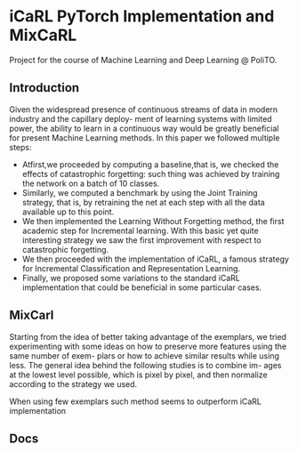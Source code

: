 # iCaRL PyTorch Implementation and MixCaRL

Project for the course of Machine Learning and Deep Learning @ PoliTO.

## Introduction

Given the widespread presence of continuous streams of data in modern industry and the capillary deploy- ment of learning systems with limited power, the ability to learn in a continuous way would be greatly beneficial for present Machine Learning methods.
In this paper we followed multiple steps:
- Atfirst,we proceeded by computing a baseline,that is, we checked the effects of catastrophic forgetting: such thing was achieved by training the network on a batch of 10 classes.
- Similarly, we computed a benchmark by using the Joint Training strategy, that is, by retraining the net at each step with all the data available up to this point.
- We then implemented the Learning Without Forgetting method, the first academic step for Incremental learning. With this basic yet quite interesting strategy we saw the first improvement with respect to catastrophic forgetting.
- We then proceeded with the implementation of iCaRL, a famous strategy for Incremental Classification and Representation Learning.
- Finally, we proposed some variations to the standard iCaRL implementation that could be beneficial in some particular cases.

## MixCarl

Starting from the idea of better taking advantage of the exemplars, we tried experimenting with some ideas on how to preserve more features using the same number of exem- plars or how to achieve similar results while using less. The general idea behind the following studies is to combine im- ages at the lowest level possible, which is pixel by pixel, and then normalize according to the strategy we used.

When using few exemplars such method seems to outperform iCaRL implementation

## Docs
